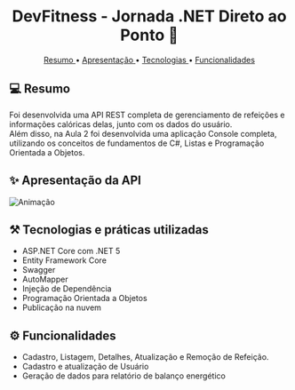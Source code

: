 <h1 align="center"> DevFitness - Jornada .NET Direto ao Ponto 🚀 </h1>
<p align="center">
 <a href="#resumo"> Resumo </a> •
 <a href="#apresentação-da-api"> Apresentação </a> •
  <a href="#tecnologias-e-práticas-utilizadas"> Tecnologias </a> •
  <a href="#funcionalidades"> Funcionalidades </a>  
</p>


## 💻 Resumo 

Foi desenvolvida uma API REST completa de gerenciamento de refeições e informações calóricas delas, junto com os dados do usuário.  
Além disso, na Aula 2 foi desenvolvida uma aplicação Console completa, utilizando os conceitos de fundamentos de C#, Listas e Programação Orientada a Objetos.

## ✨ Apresentação da API

![Animação](https://user-images.githubusercontent.com/50780211/120941683-5085c600-c6fa-11eb-96e5-9e7d94e4c71a.gif)

## ⚒️ Tecnologias e práticas utilizadas
- ASP.NET Core com .NET 5
- Entity Framework Core
- Swagger
- AutoMapper
- Injeção de Dependência
- Programação Orientada a Objetos
- Publicação na nuvem

## ⚙ Funcionalidades
- Cadastro, Listagem, Detalhes, Atualização e Remoção de Refeição.
- Cadastro e atualização de Usuário
- Geração de dados para relatório de balanço energético
